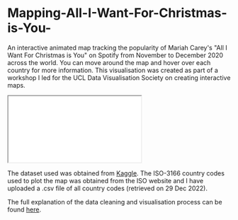 # Mapping-All-I-Want-For-Christmas-is-You-
An interactive animated map tracking the popularity of Mariah Carey's "All I Want For Christmas is You" on Spotify from November to December 2020 across the world. You can move around the map and hover over each country for more information. This visualisation was created as part of a workshop I led for the UCL Data Visualisation Society on creating interactive maps.

<iframe src = "finaloutput.html"></iframe>

The dataset used was obtained from <a href = "https://www.kaggle.com/datasets/dhruvildave/spotify-charts?select=charts.csv">Kaggle</a>. The ISO-3166 country codes used to plot the map was obtained from the ISO website and I have uploaded a .csv file of all country codes (retrieved on 29 Dec 2022).

The full explanation of the data cleaning and visualisation process can be found <a href = "https://brendonkoh-portfolio.netlify.app/projects/how-popular-is-all-i-want-for-christmas-is-you/">here</a>.
